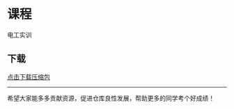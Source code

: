 # 课程

电工实训

## 下载

[点击下载压缩包](https://minhaskamal.github.io/DownGit/#/home?url=https://github.com/Royfor12/CQUT-electronic-information-engineering/tree/main/%E8%AF%BE%E7%A8%8B%E7%9B%AE%E5%BD%95/%E7%94%B5%E5%B7%A5%E5%AE%9E%E8%AE%AD)

---

希望大家能多多贡献资源，促进仓库良性发展，帮助更多的同学考个好成绩！